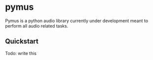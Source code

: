 # pymus

Pymus is a python audio library currently under development meant to perform all audio related tasks.

## Quickstart

Todo: write this
